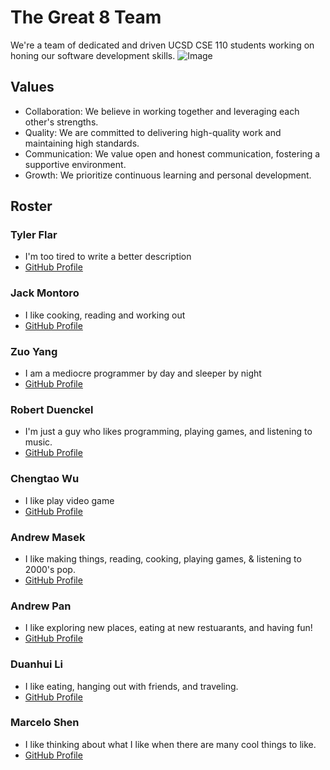 # The Great 8 Team

We're a team of dedicated and driven UCSD CSE 110 students working on honing our software development skills.
![Image](https://github.com/cse110-sp23-group8/cse110-sp23-group8/blob/main/admin/8team.png?raw=true)

## Values

- Collaboration: We believe in working together and leveraging each other's strengths.
- Quality: We are committed to delivering high-quality work and maintaining high standards.
- Communication: We value open and honest communication, fostering a supportive environment.
- Growth: We prioritize continuous learning and personal development.

## Roster

### Tyler Flar
- I'm too tired to write a better description
- [GitHub Profile](https://github.com/TylerFlar)

### Jack Montoro
- I like cooking, reading and working out
- [GitHub Profile](https://github.com/jackmontoro)

### Zuo Yang
- I am a mediocre programmer by day and sleeper by night
- [GitHub Profile](https://github.com/masteryangz)

### Robert Duenckel
- I'm just a guy who likes programming, playing games, and listening to music. 
- [GitHub Profile](https://github.com/World1014)

### Chengtao Wu
- I like play video game
- [GitHub Profile](https://github.com/pootis2)

### Andrew Masek
- I like making things, reading, cooking, playing games, & listening to 2000's pop.
- [GitHub Profile](https://github.com/portoaj)

### Andrew Pan
- I like exploring new places, eating at new restuarants, and having fun!
- [GitHub Profile](https://github.com/pandrew99)

### Duanhui Li
- I like eating, hanging out with friends, and traveling.
- [GitHub Profile](https://github.com/Spriteson)

### Marcelo Shen
- I like thinking about what I like when there are many cool things to like.
- [GitHub Profile](https://github.com/dowhep)
